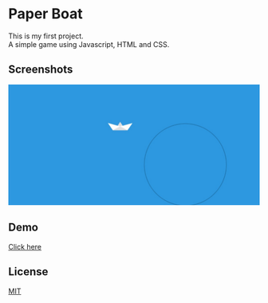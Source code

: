 # Paper Boat

This is my first project.\
A simple game using Javascript, HTML and CSS.


## Screenshots

![Screenshot](screenshots/1.jpeg)

## Demo
[Click here](https://yhagolopes.github.io/paper-boat/)

## License

[MIT](LICENSE.txt)
